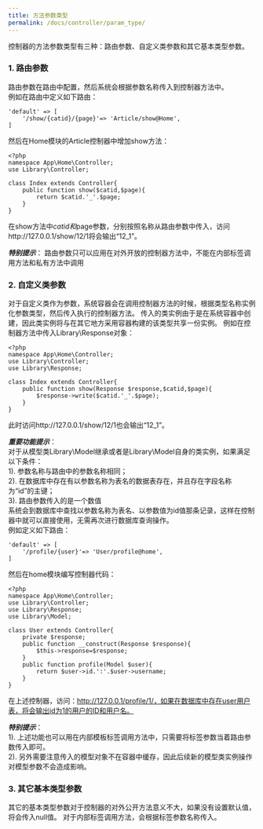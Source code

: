 ```yaml
---
title: 方法参数类型
permalink: /docs/controller/param_type/
---
```


控制器的方法参数类型有三种：路由参数、自定义类参数和其它基本类型参数。
### 1. 路由参数
路由参数在路由中配置，然后系统会根据参数名称传入到控制器方法中。  
例如在路由中定义如下路由：

```
'default' => [
	'/show/{catid}/{page}'=> 'Article/show@Home',
]
```
然后在Home模块的Article控制器中增加show方法：

```
<?php
namespace App\Home\Controller;
use Library\Controller;

class Index extends Controller{
	public function show($catid,$page){
		return $catid.'_'.$page;
	}
}

```
在show方法中$catid和$page参数，分别按照名称从路由参数中传入，访问http://127.0.0.1/show/12/1将会输出“12_1”。

***特别提示***：
路由参数只可以应用在对外开放的控制器方法中，不能在内部标签调用方法和私有方法中调用

### 2. 自定义类参数
对于自定义类作为参数，系统容器会在调用控制器方法的时候，根据类型名称实例化参数类型，然后传入执行的控制器方法。
传入的类实例由于是在系统容器中创建，因此类实例将与在其它地方采用容器构建的该类型共享一份实例。
例如在控制器方法中传入Library\Response对象：

```
<?php
namespace App\Home\Controller;
use Library\Controller;
use Library\Response;

class Index extends Controller{
	public function show(Response $response,$catid,$page){
		$response->write($catid.'_'.$page);
	}
}

```
此时访问http://127.0.0.1/show/12/1也会输出“12_1”。

***重要功能提示***：  
对于从模型类Library\Model继承或者是Library\Model自身的类实例，如果满足以下条件：  
1). 参数名称与路由中的参数名称相同；  
2). 在数据库中存在有以参数名称为表名的数据表存在，并且存在字段名称为“id”的主键；  
3). 路由参数传入的是一个数值  
系统会到数据库中查找以参数名称为表名、以参数值为id值那条记录，这样在控制器中就可以直接使用，无需再次进行数据库查询操作。  
例如定义如下路由：

```
'default' => [
	'/profile/{user}'=> 'User/profile@home',
]
```
然后在home模块编写控制器代码：

```
<?php
namespace App\Home\Controller;
use Library\Controller;
use Library\Response;
use Library\Model;

class User extends Controller{
	private $response;
	public function __construct(Response $response){
		$this->response=$response;
	}
	public function profile(Model $user){
		return $user->id.':'.$user->username;
	}
}
```
在上述控制器，访问：http://127.0.0.1/profile/1/，如果在数据库中存在user用户表，将会输出id为1的用户的ID和用户名。

***特别提示***：  
1). 上述功能也可以用在内部模板标签调用方法中，只需要将标签参数当着路由参数传入即可。  
2). 另外需要注意传入的模型对象不在容器中缓存，因此后续新的模型类实例操作对模型参数不会造成影响。


### 3. 其它基本类型参数
其它的基本类型参数对于控制器的对外公开方法意义不大，如果没有设置默认值，将会传入null值。
对于内部标签调用方法，会根据标签参数名称传入。




